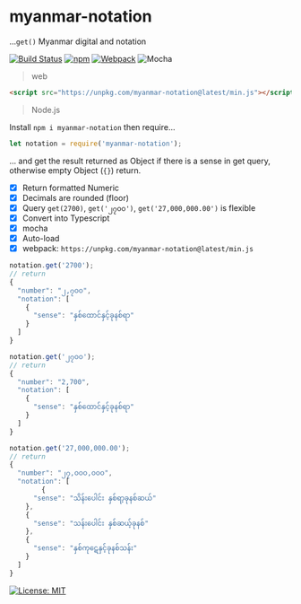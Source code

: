 # myanmar-notation
...`get()` Myanmar digital and notation

[![Build Status][travis]][travis-url]
[![npm][npm-download]][npm-dl-url]
[![Webpack][webpack-check]][webpack-url]
![Mocha][test-mocha]


> web

```html
<script src="https://unpkg.com/myanmar-notation@latest/min.js"></script>
```

> Node.js

Install `npm i myanmar-notation` then require...

```js
let notation = require('myanmar-notation');
```
... and get the result returned as Object if there is a sense in get query, otherwise empty Object (`{}`) return.

- [x] Return formatted Numeric
- [x] Decimals are rounded (floor)
- [x] Query `get(2700)`, `get('၂၇၀၀')`, `get('27,000,000.00')` is flexible
- [x] Convert into Typescript
- [x] mocha
- [x] Auto-load
- [x] webpack: `https://unpkg.com/myanmar-notation@latest/min.js`

```js
notation.get('2700');
// return
{
  "number": "၂,၇၀၀",
  "notation": [
    {
      "sense": "နှစ်ထောင်နှင့်ခုနစ်ရာ"
    }
  ]
}

notation.get('၂၇၀၀');
// return
{
  "number": "2,700",
  "notation": [
    {
      "sense": "နှစ်ထောင်နှင့်ခုနစ်ရာ"
    }
  ]
}

notation.get('27,000,000.00');
// return
{
  "number": "၂၇,၀၀၀,၀၀၀",
  "notation": [
		{
      "sense": "သိန်းပေါင်း နှစ်ရာ့ခုနစ်ဆယ်"
    },
    {
      "sense": "သန်းပေါင်း နှစ်ဆယ့်ခုနစ်"
    },
    {
      "sense": "နှစ်ကု​ဋေ​နှင့်ခုနစ်သန်း"
    }
  ]
}
```

[![License: MIT][license]][license-url]

[test-mocha]: https://img.shields.io/badge/test-mocha-green.svg?longCache=true
[webpack-check]: https://img.shields.io/badge/webpack-yes-green.svg?longCache=true
[webpack-url]: https://unpkg.com/myanmar-notation@latest/lib.js
[travis]: https://travis-ci.com/khensolomon/myanmar-notation.svg
[travis-url]: https://travis-ci.org/khensolomon/myanmar-notation
[npm-download]: https://img.shields.io/npm/dt/myanmar-notation.svg
[npm-dl-url]: https://www.npmjs.com/package/myanmar-notation
[license]: https://img.shields.io/badge/License-MIT-brightgreen.svg?longCache=true&style=popout-square
[license-url]: https://opensource.org/licenses/MIT